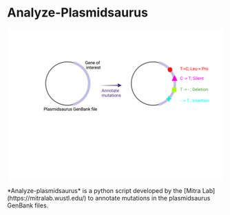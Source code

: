 # Analyze-Plasmidsaurus

<p align="center">
    <img src="https://github.com/The-Mitra-Lab/Analyze-Plasmidaurus/blob/main/analyze_plasmidsaurus.png">
</p>
*Analyze-plasmidsaurus* is a python script developed by the [Mitra Lab] (https://mitralab.wustl.edu/) to annotate mutations in the plasmidsaurus GenBank files. 
